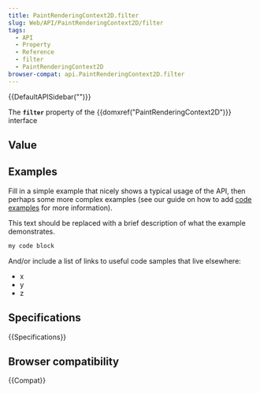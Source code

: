 ```yaml
---
title: PaintRenderingContext2D.filter
slug: Web/API/PaintRenderingContext2D/filter
tags:
  - API
  - Property
  - Reference
  - filter
  - PaintRenderingContext2D
browser-compat: api.PaintRenderingContext2D.filter
---
```

{{DefaultAPISidebar("")}}

The **`filter`** property of the {{domxref("PaintRenderingContext2D")}} interface 

## Value



## Examples

Fill in a simple example that nicely shows a typical usage of the API, then perhaps some more complex examples (see our guide on how to add [code examples](/en-US/docs/MDN/Contribute/Structures/Code_examples) for more information).

This text should be replaced with a brief description of what the example demonstrates.

```js
my code block
```

And/or include a list of links to useful code samples that live elsewhere:

*   x
*   y
*   z

## Specifications

{{Specifications}}

## Browser compatibility

{{Compat}}


